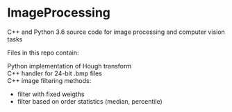 # ImageProcessing
C++ and Python 3.6 source code for image processing and computer vision tasks

Files in this repo contain:

Python implementation of Hough transform  
C++ handler for 24-bit .bmp files  
C++ image filtering methods:  
  * filter with fixed weigths  
  * filter based on order statistics (median, percentile)  
